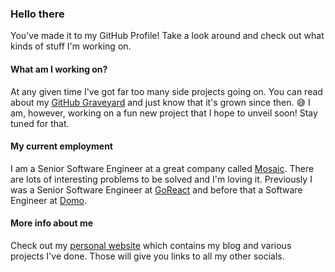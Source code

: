 ### Hello there

You've made it to my GitHub Profile! Take a look around and check out what kinds of stuff I'm working on.

#### What am I working on?

At any given time I've got far too many side projects going on. You can read about my [GitHub Graveyard](https://johnbwoodruff.com/posts/my-github-graveyard/) and just know that it's grown since then. 😅 I am, however, working on a fun new project that I hope to unveil soon! Stay tuned for that.

#### My current employment

I am a Senior Software Engineer at a great company called [Mosaic](https://mosaic.tech). There are lots of interesting problems to be solved and I'm loving it. Previously I was a Senior Software Engineer at [GoReact](https://get.goreact.com) and before that a Software Engineer at [Domo](https://domo.com).

#### More info about me

Check out my [personal website](https://johnbwoodruff.com) which contains my blog and various projects I've done. Those will give you links to all my other socials.
